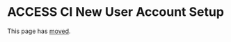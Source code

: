 # ACCESS CI New User Account Setup

This page has [moved](https://operations.access-ci.org/identity/new-bulk-user-setup).

